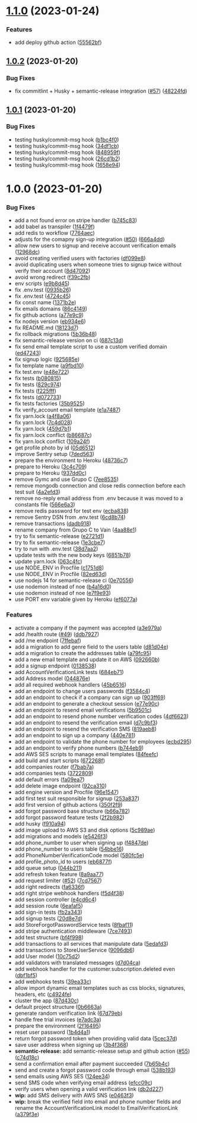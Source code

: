 # [1.1.0](https://github.com/vainapp/back-end/compare/v1.0.2...v1.1.0) (2023-01-24)


### Features

* add deploy github action ([55562bf](https://github.com/vainapp/back-end/commit/55562bfc77bcb3933fb1dad4f42bffc82755f00c))

## [1.0.2](https://github.com/vainapp/back-end/compare/v1.0.1...v1.0.2) (2023-01-20)


### Bug Fixes

* fix commitlint + Husky + semantic-release integration ([#57](https://github.com/vainapp/back-end/issues/57)) ([48224fd](https://github.com/vainapp/back-end/commit/48224fd26db0650a1db2f6276c2204a5d6a9b03a))

## [1.0.1](https://github.com/vainapp/back-end/compare/v1.0.0...v1.0.1) (2023-01-20)


### Bug Fixes

* testing husky/commit-msg hook ([b1bc4f0](https://github.com/vainapp/back-end/commit/b1bc4f0f5a80ce06b90b2658bb066e4d18628ad1))
* testing husky/commit-msg hook ([34df1cb](https://github.com/vainapp/back-end/commit/34df1cb7b7f2ccf0fb5fd2a8388deddfdc83ad74))
* testing husky/commit-msg hook ([848959f](https://github.com/vainapp/back-end/commit/848959f46e5d8af03d5b3c3b9ecb0b2d48f2dd0c))
* testing husky/commit-msg hook ([26cd1b2](https://github.com/vainapp/back-end/commit/26cd1b2e86c4d023cb2bf38c4a92ab73125aee15))
* testing husky/commit-msg hook ([1658e94](https://github.com/vainapp/back-end/commit/1658e94ee048370bb50939fcee35dea2a4762b5c))

# 1.0.0 (2023-01-20)


### Bug Fixes

* add a not found error on stripe handler ([b745c83](https://github.com/vainapp/back-end/commit/b745c83ed9685109e546bddf3675fac1f8f9bd73))
* add babel as transpiler ([1f4479f](https://github.com/vainapp/back-end/commit/1f4479fcf0736f2e74420c1ab2067f80da9b9ad7))
* add redis to workflow ([7764aec](https://github.com/vainapp/back-end/commit/7764aec36b426618a2cba0adf9422986fe608dce))
* adjusts for the comapny sign-up integration ([#50](https://github.com/vainapp/back-end/issues/50)) ([666a4dd](https://github.com/vainapp/back-end/commit/666a4dd52b70f608f3879adcea89cea71780a1af))
* allow new users to signup and receive account verification emails ([12968dc](https://github.com/vainapp/back-end/commit/12968dc552dd0021de0eb1ad2b22d6ef053b74ff))
* avoid creating verified users with factories ([df099e8](https://github.com/vainapp/back-end/commit/df099e8eeb4faba467c146a9998fff64984db179))
* avoid duplicating users when someone tries to signup twice without verify their account ([8d47092](https://github.com/vainapp/back-end/commit/8d47092d73edea5018e98397c050768defad429b))
* avoid wrong redirect ([f39c2fb](https://github.com/vainapp/back-end/commit/f39c2fb01cc179ecc89e71ad5cb8d05618388da1))
* env scripts ([e9b8d45](https://github.com/vainapp/back-end/commit/e9b8d45bbff6c31293b729efb64e9853426f0649))
* fix .env.test ([0935b26](https://github.com/vainapp/back-end/commit/0935b26c3c50214811175fb412ec185e5d79ef13))
* fix .env.test ([4724c45](https://github.com/vainapp/back-end/commit/4724c455f6474fdcc359103accf5b7ec4cba0fca))
* fix const name ([1371b2e](https://github.com/vainapp/back-end/commit/1371b2e1e9e3032eab4d100f7c0c38de10f08197))
* fix emails domains ([86c4149](https://github.com/vainapp/back-end/commit/86c4149ec1ed297885d3a654074611ddad9acbf6))
* fix github actions ([a77e9c9](https://github.com/vainapp/back-end/commit/a77e9c95f6f1a928279fadec1611ceecd2e77ade))
* fix nodejs version ([eb934e6](https://github.com/vainapp/back-end/commit/eb934e6aebabb16c1cbac5231b747a7850c6d99c))
* fix README.md ([18123d7](https://github.com/vainapp/back-end/commit/18123d7eb766fb89649f9800951ae60889d37ce0))
* fix rollback migrations ([5b36b48](https://github.com/vainapp/back-end/commit/5b36b4828806a82012a4971b691ef5475e5733dc))
* fix semantic-release version on ci ([687c13d](https://github.com/vainapp/back-end/commit/687c13d9815e254cd837ecbe6973666c06ab9948))
* fix send email template script to use a custom verified domain ([ed47243](https://github.com/vainapp/back-end/commit/ed47243115413f14ea01b39ba080e45527e34aa1))
* fix signup logic ([925685e](https://github.com/vainapp/back-end/commit/925685ea9679b62fcdbaa92d40e32777a69a485f))
* fix template name ([a9fbd10](https://github.com/vainapp/back-end/commit/a9fbd10adc7145809dfc808f6ae38c5bfc662d84))
* fix test.env ([e48e722](https://github.com/vainapp/back-end/commit/e48e7226073954850cbc40f315bd2aec5cd32b01))
* fix tests ([b080815](https://github.com/vainapp/back-end/commit/b080815e99929f8334a50eb80ef75e904b483806))
* fix tests ([829c974](https://github.com/vainapp/back-end/commit/829c974dbf42e7d300fb5b490686af765ff0243d))
* fix tests ([f225fff](https://github.com/vainapp/back-end/commit/f225fffdcc22622f05ca8243ef7e61731597d4ca))
* fix tests ([d072733](https://github.com/vainapp/back-end/commit/d072733351aa36834af2ba95a157c3f1256a6ad5))
* fix tests factories ([35b9525](https://github.com/vainapp/back-end/commit/35b9525f0bfc96095c299dfa3d4da7285890fbf6))
* fix verify_account email template ([e1a7487](https://github.com/vainapp/back-end/commit/e1a74878915e9438653831b33a5b006749eae1a7))
* fix yarn.lock ([a4f8a06](https://github.com/vainapp/back-end/commit/a4f8a0635e9abaceb86e98c4fe4481dd3994c159))
* fix yarn.lock ([7c4d028](https://github.com/vainapp/back-end/commit/7c4d0280b0c9cdbd2088c20249ecc975159507ab))
* fix yarn.lock ([459d7b1](https://github.com/vainapp/back-end/commit/459d7b1a6e686cb7e1dbb4cc59696f5b5688f6ff))
* fix yarn.lock conflict ([b86687c](https://github.com/vainapp/back-end/commit/b86687c0b0cd798dd87895602da0b5b6dd041b03))
* fix yarn.lock conflict ([109a24f](https://github.com/vainapp/back-end/commit/109a24f05e9a528ecd4378541510b0e241795fe6))
* get profile photo by id ([05d6512](https://github.com/vainapp/back-end/commit/05d65126946df47c657c65c411ead14990ac0572))
* improve Sentry setup ([7ded563](https://github.com/vainapp/back-end/commit/7ded5639e791cb8bd966a3558e5b63c13eab70fd))
* prepare the environment to Heroku ([48736c7](https://github.com/vainapp/back-end/commit/48736c787cece68687d6d71da8739c9fc81b295e))
* prepare to Heroku ([3c4c709](https://github.com/vainapp/back-end/commit/3c4c709ab04dd284670ebd139eb1fb177e260e4c))
* prepare to Heroku ([937dd0c](https://github.com/vainapp/back-end/commit/937dd0cc7ea78d9dedf8bc57291e220f76a43a0f))
* remove Gymc and use Grupo C ([7ee8535](https://github.com/vainapp/back-end/commit/7ee8535b178f082058bb26c29e27a7c927314252))
* remove mongodb connection and close redis connection before each test suit ([4a2efd3](https://github.com/vainapp/back-end/commit/4a2efd36eeaee54959ec61453f21d07b57dbad6b))
* remove no-reply email address from .env because it was moved to a constants file ([566e6a3](https://github.com/vainapp/back-end/commit/566e6a3c19397e7ecc7e58a8116445e18b193ac4))
* remove redis password for test env ([ecba838](https://github.com/vainapp/back-end/commit/ecba838fdfd464d4be00b81d8a476a95c73c9c2f))
* remove Sentry DSN from .env.test ([6cd8b74](https://github.com/vainapp/back-end/commit/6cd8b748afcbd006672159f789a5136e7d3cd0f0))
* remove transactions ([dadb918](https://github.com/vainapp/back-end/commit/dadb9188cedb9c00bf600f95e585747a16d12e62))
* rename company from Grupo C to Vain ([4aa88e1](https://github.com/vainapp/back-end/commit/4aa88e19189a0ce7255fe0092107e3269df06c0d))
* try to fix semantic-release ([e2721d1](https://github.com/vainapp/back-end/commit/e2721d15e6156b0987de2b4e85ceb426733a694d))
* try to fix semantic-release ([1e3cbe7](https://github.com/vainapp/back-end/commit/1e3cbe79eef1169b68525ec92eb93c7f86e3cc52))
* try to run with .env.test ([38d7aa2](https://github.com/vainapp/back-end/commit/38d7aa225d8b069df3943fb36c7bb7abb558e573))
* update tests with the new body keys ([6851b78](https://github.com/vainapp/back-end/commit/6851b78abbf4fdf39eaa64354133a4b9f6f2b5a0))
* update yarn.lock ([063c4fc](https://github.com/vainapp/back-end/commit/063c4fc448ef6955cab093201391bed7b8bf6d05))
* use NODE_ENV in Procfile ([c1751d8](https://github.com/vainapp/back-end/commit/c1751d8f01cfb7cab25e516af1c419c2ab0c915c))
* use NODE_ENV in Procfile ([82ed63d](https://github.com/vainapp/back-end/commit/82ed63deb9383ee06bc22d8474bb438312316708))
* use nodejs 14 for semantic-release ci ([0e70556](https://github.com/vainapp/back-end/commit/0e70556710f9e8099865c08ecdf344fb4abfe910))
* use nodemon instead of noe ([b4a16d0](https://github.com/vainapp/back-end/commit/b4a16d0110b40fdfccba0acf7e87fe9b9bf647b2))
* use nodemon instead of noe ([e7f9e93](https://github.com/vainapp/back-end/commit/e7f9e930a66b45475a85129569b03eb6e6599f4e))
* use PORT env variable given by Heroku ([ef6077a](https://github.com/vainapp/back-end/commit/ef6077a2ff38dc0646c19b46d0bff244b1a82f49))


### Features

* activate a company if the payment was accepted ([a3e979a](https://github.com/vainapp/back-end/commit/a3e979abe096de0cede6cd534f15dfcc22024668))
* add /health route ([#49](https://github.com/vainapp/back-end/issues/49)) ([ddb7927](https://github.com/vainapp/back-end/commit/ddb792708d91f1c531392b04440aa67d7ec28a03))
* add /me endpoint ([7ffebaf](https://github.com/vainapp/back-end/commit/7ffebaf83cef465efc15d68953238adacaf4f12d))
* add a migration to add genre field to the users table ([d81d04e](https://github.com/vainapp/back-end/commit/d81d04ea0814a56144b75fde9c1ebcbd0534add8))
* add a migration to create the addresses table ([a79fc95](https://github.com/vainapp/back-end/commit/a79fc95d44db224d68d7292106dfe2ee26ceedff))
* add a new email template and update it on AWS ([092660b](https://github.com/vainapp/back-end/commit/092660b21d7d7e9425f0e6b28392e17abaa9e09c))
* add a signup endpoint ([0138538](https://github.com/vainapp/back-end/commit/01385386ea5181956784b411c6cdf9ab8c81eb0b))
* add AccountVerificationLink tests ([684eb71](https://github.com/vainapp/back-end/commit/684eb71de63fae9955f8bae2c4e544f78fb9ce04))
* add Address model ([044876e](https://github.com/vainapp/back-end/commit/044876ed6b9ca8964425021f2efc6119d507dbe6))
* add all required webhook handlers ([45b6516](https://github.com/vainapp/back-end/commit/45b6516239134d9b5dbc2ccf398a826910ce3fad))
* add an endpoint to change users passwords ([f3584c4](https://github.com/vainapp/back-end/commit/f3584c4f9daf2870fbdb7b4796e69f003417c8ab))
* add an endpoint to check if a company can sign up ([903ff69](https://github.com/vainapp/back-end/commit/903ff690721b41a52dfe467c41d3c3127ff02bbe))
* add an endpoint to generate a checkout session ([e77e90c](https://github.com/vainapp/back-end/commit/e77e90c016d45f5dcdb23a347d5f587c77e464cc))
* add an endpoint to resend email verifications ([5b9501c](https://github.com/vainapp/back-end/commit/5b9501c7cf3ed5a78120e5da891f99838d1f617a))
* add an endpoint to resend phone number verification codes ([4df6623](https://github.com/vainapp/back-end/commit/4df662362b690633f397c22a7b678ddbe2dbafd0))
* add an endpoint to resend the verification email ([d7c9bf3](https://github.com/vainapp/back-end/commit/d7c9bf3d9f7bc3044f4c5b6756d43e133d4273b3))
* add an endpoint to resend the verification SMS ([819aeb8](https://github.com/vainapp/back-end/commit/819aeb81d94d1b78d4baa8ba5d6937d4d55740d0))
* add an endpoint to sign up a company ([440e781](https://github.com/vainapp/back-end/commit/440e781efee20311489242c8e621513f788aa4e5))
* add an endpoint to validate the phone number for employees ([ecbd295](https://github.com/vainapp/back-end/commit/ecbd295808e521e8ad3f36488f1281742c7cd635))
* add an endpoint to verify phone numbers ([b744eb9](https://github.com/vainapp/back-end/commit/b744eb9c28480252b6eb2653151186b23b883cc9))
* add AWS SES scripts to manage email templates ([84feefc](https://github.com/vainapp/back-end/commit/84feefc7d8e08c19df2bd8b169672262bd9f9dfd))
* add build and start scripts ([672268f](https://github.com/vainapp/back-end/commit/672268f2dfbde8d9a39606a7bb349fa696d372aa))
* add companies router ([f7bab7a](https://github.com/vainapp/back-end/commit/f7bab7a235f20cd08cc01f581aca5212036bf57b))
* add companies tests ([3722809](https://github.com/vainapp/back-end/commit/3722809d0f4ec3cfcae350220cd46009a55f674b))
* add default errors ([fa09ea7](https://github.com/vainapp/back-end/commit/fa09ea759b7c9b5c10e41b992cda9847ba900c7f))
* add delete image endpoint ([92ca310](https://github.com/vainapp/back-end/commit/92ca310511ba0f032ecc11056fb3b945304ba2a7))
* add engine version and Procfile ([96e1547](https://github.com/vainapp/back-end/commit/96e154746fc99fb6a2b49007bcb72fcce35e682a))
* add first test suit responsible for signup ([253a837](https://github.com/vainapp/back-end/commit/253a8376770b3f9e255aa1c80fad5b103bf0adb8))
* add first version of github actions ([350f2f9](https://github.com/vainapp/back-end/commit/350f2f99cb6236872b4bb82e83fa9296988fc1a7))
* add forgot password base structure ([b66a782](https://github.com/vainapp/back-end/commit/b66a78265376ce7c0912e4fb90447177653e9dcf))
* add forgot password feature tests ([2f2b982](https://github.com/vainapp/back-end/commit/2f2b98210ab0acda3e39fd5c19b5ba36c5acd05c))
* add husky ([f910a94](https://github.com/vainapp/back-end/commit/f910a9443f2e44606927e7b5630105a01c7d179d))
* add image upload to AWS S3 and disk options ([5c989ae](https://github.com/vainapp/back-end/commit/5c989ae6b2359cb2ae0390028878ae8c6ff1b4ee))
* add migrations and models ([e5426f3](https://github.com/vainapp/back-end/commit/e5426f3aff0fa764d1a0238d85968fd365861726))
* add phone_number to user when signing up ([f4847de](https://github.com/vainapp/back-end/commit/f4847de6b25aeb63a7b779c9067e555d4b8c0ed1))
* add phone_number to users table ([54bbe16](https://github.com/vainapp/back-end/commit/54bbe165e09fae5a5d5b645f53945b29d0485510))
* add PhoneNumberVerificationCode model ([580fc5e](https://github.com/vainapp/back-end/commit/580fc5e1ce1fcc2f09b1c20461a698fcdd4bb919))
* add profile_photo_id to users ([eb6877f](https://github.com/vainapp/back-end/commit/eb6877f49a7a8611adb019805491e1e538d32978))
* add queue setup ([044b211](https://github.com/vainapp/back-end/commit/044b211400f7997f56e23309e8e40de12b575964))
* add refresh token feature ([8a9aa77](https://github.com/vainapp/back-end/commit/8a9aa77e1123049188d373c9d3ba494f793f1aa6))
* add request limiter ([#52](https://github.com/vainapp/back-end/issues/52)) ([7cd7567](https://github.com/vainapp/back-end/commit/7cd7567494426efdbcc0bbc1b2c7dcb5f8bd0285))
* add right redirects ([fa6336f](https://github.com/vainapp/back-end/commit/fa6336febf61bb9c24876def71ac7af634cf381d))
* add right stripe webhook handlers ([f5d4f38](https://github.com/vainapp/back-end/commit/f5d4f3869b2366b846f353e0cee797f47c7ca5bd))
* add session controller ([e4cd6c4](https://github.com/vainapp/back-end/commit/e4cd6c40f66863ce889c133c19e79cb762d27c75))
* add session route ([6eafaf5](https://github.com/vainapp/back-end/commit/6eafaf534dff6a2b70b22c417cc6c6c6a077b498))
* add sign-in tests ([fb2a343](https://github.com/vainapp/back-end/commit/fb2a3436bce69fc01318a4fc8f5a153d2fcc9451))
* add signup tests ([20d8e7d](https://github.com/vainapp/back-end/commit/20d8e7d5c0db0707159adcb392fa1cc9b887382b))
* add StoreForgotPasswordService tests ([8fbaf11](https://github.com/vainapp/back-end/commit/8fbaf11036b4cee023d77b885023933dbfd821f0))
* add stripe authentication middleware ([7ce7493](https://github.com/vainapp/back-end/commit/7ce7493f4fa0ea0d48e290528481a9e7cea5ba6e))
* add test structure ([bf4f998](https://github.com/vainapp/back-end/commit/bf4f998f8cce58a5f7da7c740e1f19b5c1f9c6d8))
* add transactions to all services that manipulate data ([5edafd3](https://github.com/vainapp/back-end/commit/5edafd332f64f95b7fbda8ae4d56423261c3f41e))
* add transactions to StoreUserService ([9096db6](https://github.com/vainapp/back-end/commit/9096db621e8b14a3a7959ec1267ce2b16770e3f3))
* add User model ([10c75d2](https://github.com/vainapp/back-end/commit/10c75d26d2552e8c3eb1f8daf7a3fb06f0ff7148))
* add validators with translated messages ([d7d04ca](https://github.com/vainapp/back-end/commit/d7d04ca5105bf1b26121b36064d9d3e1772ec2d5))
* add webhook handler for the customer.subscription.deleted even ([dbf1bf5](https://github.com/vainapp/back-end/commit/dbf1bf59513fe433fed8b8471079e68f249ba6ff))
* add webhooks tests ([39ea33c](https://github.com/vainapp/back-end/commit/39ea33cace6a6be7ccf56bba31d62d688694d721))
* allow import dynamic email templates such as css blocks, signatures, headers, etc ([c4924fe](https://github.com/vainapp/back-end/commit/c4924fe242a22285d7622c233c4a40c22262c692))
* cluster the app ([87d430c](https://github.com/vainapp/back-end/commit/87d430ca4395ea78f34d2dd948bc30cb6b2c188b))
* default project structure ([0b6663a](https://github.com/vainapp/back-end/commit/0b6663a515c41dcc2437c893e84353992698803a))
* generate random verification link ([67d79eb](https://github.com/vainapp/back-end/commit/67d79eb92d3d4db71919e434b06789902549c489))
* handle free trial invoices ([e7adc3a](https://github.com/vainapp/back-end/commit/e7adc3af7c08799c3745bf047fd15b1ed16c710f))
* prepare the environment ([2f16495](https://github.com/vainapp/back-end/commit/2f16495aa24ddb36b0aa5bdfabeb26fedf6e8d57))
* reset user password ([1b4d4a1](https://github.com/vainapp/back-end/commit/1b4d4a1b7d142b3006dd73a8de82f0f94c757a17))
* return forgot password token when providing valid data ([5cec37d](https://github.com/vainapp/back-end/commit/5cec37de16a34c0ee223f562ad4d07297b968992))
* save user address when signing up ([3b4f368](https://github.com/vainapp/back-end/commit/3b4f36844c89eb7441c44fd5506c2c5671fe95f3))
* **semantic-release:** add semantic-release setup and github action ([#55](https://github.com/vainapp/back-end/issues/55)) ([c74d18c](https://github.com/vainapp/back-end/commit/c74d18c4f61e2e239ddc06c2d6164abd0fbd86c8))
* send a confirmation email after payment succeeded ([7b65b4c](https://github.com/vainapp/back-end/commit/7b65b4c92a636eeb0da3e0db119baa6e8601795f))
* send and create a forgot password code through email ([538b193](https://github.com/vainapp/back-end/commit/538b193c6dc1e45e987cd62b07b6eafaae93f82c))
* send emails using AWS SES ([124ee34](https://github.com/vainapp/back-end/commit/124ee34404fc31262a6d673bb53a82b46e97fb3a))
* send SMS code when verifying email address ([efcc09c](https://github.com/vainapp/back-end/commit/efcc09caeb22b74facfed277701d64d826e6c115))
* verify users when opening a valid verification link ([db2d227](https://github.com/vainapp/back-end/commit/db2d22738a4f01b78b70ba58455ffdcc06206fd9))
* **wip:** add SMS delivery with AWS SNS ([e0463f3](https://github.com/vainapp/back-end/commit/e0463f313881c5d4c0a5f651a61ec32b255229cd))
* **wip:** break the verified field into email and phone number fields and rename the AccountVerificationLink model to EmailVerificationLink ([a379f3e](https://github.com/vainapp/back-end/commit/a379f3e720f8b084b6b9c7dacb5e3c6119163d02))
